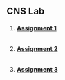 ## CNS Lab

1. [**Assignment 1** ](link)
<br><br>

2. [**Assignment 2** ](link)
<br><br>

3. [**Assignment 3** ](link)
<br><br>

 <!--4. [**Assignment 4**  -  Write a program to simulate Go back N and Selective Repeat Modes of Sliding Window Protocol in Peer-to-Peer mode.](https://github.com/mokalyogesh113/CNSL/tree/main/pract_A-5_Sliding_window)
<br><br>


5. [**Assignment 5**  - Write a program to demonstrate Sub-netting and find subnet masks. ](https://github.com/mokalyogesh113/CNSL/tree/main/Pract_B-6_Sub-netting)
<br><br>

 
6. [**Assignment 6**  -Write a program to implement link state /Distance vector routing protocol to find suitable path 
for transmission. ](https://github.com/mokalyogesh113/CNSL/tree/main/Pract-B-7_Distance_Vector_Routing)
<br><br>-->

<!--
7. [**Assignment 7**  - ]()
<br><br>

8. [**Assignment 8**  - ]()
<br><br>

9. [**Assignment 9**  - ]()
<br><br>

10. [**Assignment 10**  - ]()
<br><br>

11. [**Assignment 11**  - ]()
<br><br>

12. [**Assignment 12**  - ]()
<br><br>
  -->

<!-- <br>
<br>
<br>
<br>
<br>
<br>
<br>

## Welcome to GitHub Pages

You can use the [editor on GitHub](https://github.com/mokalyogesh113/CNSL/edit/main/docs/index.md) to maintain and preview the content for your website in Markdown files.

Whenever you commit to this repository, GitHub Pages will run [Jekyll](https://jekyllrb.com/) to rebuild the pages in your site, from the content in your Markdown files.

### Markdown

Markdown is a lightweight and easy-to-use syntax for styling your writing. It includes conventions for

```markdown
Syntax highlighted code block

# Header 1
## Header 2
### Header 3

- Bulleted
- List

1. Numbered
2. List

**Bold** and _Italic_ and `Code` text

[Link](url) and ![Image](src)
```

For more details see [Basic writing and formatting syntax](https://docs.github.com/en/github/writing-on-github/getting-started-with-writing-and-formatting-on-github/basic-writing-and-formatting-syntax).

### Jekyll Themes

Your Pages site will use the layout and styles from the Jekyll theme you have selected in your [repository settings](https://github.com/mokalyogesh113/CNSL/settings/pages). The name of this theme is saved in the Jekyll `_config.yml` configuration file.

### Support or Contact

Having trouble with Pages? Check out our [documentation](https://docs.github.com/categories/github-pages-basics/) or [contact support](https://support.github.com/contact) and we’ll help you sort it out. -->
